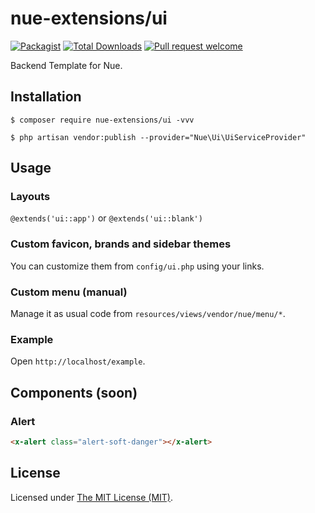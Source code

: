 nue-extensions/ui
========

[![Packagist](https://img.shields.io/packagist/l/nue-extensions/ui.svg?maxAge=2592000)](https://packagist.org/packages/nue-extensions/ui)
[![Total Downloads](https://img.shields.io/packagist/dt/nue-extensions/ui.svg?style=flat-square)](https://packagist.org/packages/nue-extensions/ui)
[![Pull request welcome](https://img.shields.io/badge/pr-welcome-green.svg?style=flat-square)]()

Backend Template for Nue.

## Installation

```
$ composer require nue-extensions/ui -vvv

$ php artisan vendor:publish --provider="Nue\Ui\UiServiceProvider"
```

## Usage

### Layouts
`@extends('ui::app')` or `@extends('ui::blank')`

### Custom favicon, brands and sidebar themes
You can customize them from `config/ui.php` using your links.

### Custom menu (manual)
Manage it as usual code from `resources/views/vendor/nue/menu/*`.

### Example

Open `http://localhost/example`.

## Components (soon)

### Alert
```html
<x-alert class="alert-soft-danger"></x-alert>
```

License
------------
Licensed under [The MIT License (MIT)](LICENSE).